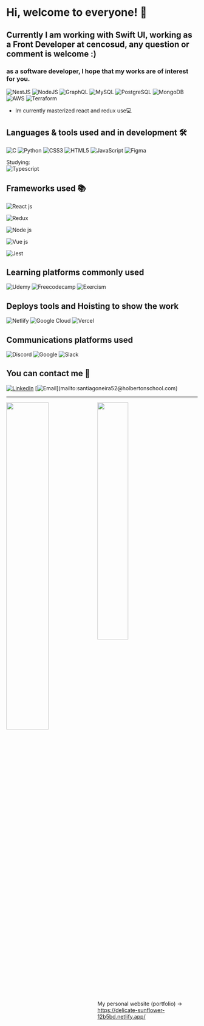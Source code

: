 
  
 # Hi, welcome to everyone! 👋

## Currently I am working with Swift UI, working as a Front Developer at cencosud, any question or comment is welcome :)

### as a software developer, I hope that my works are of interest for you.

![NestJS](https://img.shields.io/badge/nestjs-E0234E?style=for-the-badge&logo=nestjs&logoColor=white)
![NodeJS](https://img.shields.io/badge/Node.js-339933?style=for-the-badge&logo=nodedotjs&logoColor=white)
![GraphQL](https://img.shields.io/badge/GraphQl-E10098?style=for-the-badge&logo=graphql&logoColor=white)
![MySQL](https://img.shields.io/badge/MySQL-005C84?style=for-the-badge&logo=mysql&logoColor=white)
![PostgreSQL](https://img.shields.io/badge/PostgreSQL-316192?style=for-the-badge&logo=postgresql&logoColor=white)
![MongoDB](https://img.shields.io/badge/MongoDB-4EA94B?style=for-the-badge&logo=mongodb&logoColor=white)
![AWS](https://img.shields.io/badge/Amazon_AWS-FF9900?style=for-the-badge&logo=amazonaws&logoColor=white)
![Terraform](https://img.shields.io/badge/Terraform-7B42BC?style=for-the-badge&logo=terraform&logoColor=white)

- Im currently masterized react and redux use💻

## Languages & tools used and in development 🛠️
![C](https://img.shields.io/badge/c-%2300599C.svg?style=for-the-badge&logo=c&logoColor=white)
![Python](https://img.shields.io/badge/python-3670A0?style=for-the-badge&logo=python&logoColor=ffdd54)
![CSS3](https://img.shields.io/badge/css3-%231572B6.svg?style=for-the-badge&logo=css3&logoColor=white)
![HTML5](https://img.shields.io/badge/html5-%23E34F26.svg?style=for-the-badge&logo=html5&logoColor=white)
![JavaScript](https://img.shields.io/badge/javascript-%23323330.svg?style=for-the-badge&logo=javascript&logoColor=%23F7DF1E)
![Figma](https://img.shields.io/badge/figma-%23F24E1E.svg?style=for-the-badge&logo=figma&logoColor=white)

Studying: <br>
 ![Typescript](https://img.shields.io/badge/TypeScript-007ACC?style=for-the-badge&logo=typescript&logoColor=white)

## Frameworks used 📚

![React js](https://img.shields.io/badge/React-20232A?style=for-the-badge&logo=react&logoColor=61DAFB)

![Redux](https://img.shields.io/badge/Redux-593D88?style=for-the-badge&logo=redux&logoColor=white)

![Node js](https://img.shields.io/badge/Node.js-339933?style=for-the-badge&logo=nodedotjs&logoColor=white)

![Vue js](https://img.shields.io/badge/Vue.js-35495E?style=for-the-badge&logo=vuedotjs&logoColor=4FC08D)

![Jest](https://img.shields.io/badge/Jest-C21325?style=for-the-badge&logo=jest&logoColor=white)


## Learning platforms commonly used

![Udemy](https://img.shields.io/badge/Udemy-EC5252?style=for-the-badge&logo=Udemy&logoColor=white)
![Freecodecamp](https://img.shields.io/badge/freecodecamp-27273D?style=for-the-badge&logo=freecodecamp&logoColor=white)
![Exercism](https://img.shields.io/badge/Exercism-009CAB?style=for-the-badge&logo=exercism&logoColor=white)

## Deploys tools and Hoisting to show the work
![Netlify](https://img.shields.io/badge/Netlify-00C7B7?style=for-the-badge&logo=netlify&logoColor=white)
![Google Cloud](https://img.shields.io/badge/Google_Cloud-4285F4?style=for-the-badge&logo=google-cloud&logoColor=white)
![Vercel](https://img.shields.io/badge/Vercel-000000?style=for-the-badge&logo=vercel&logoColor=white)


## Communications platforms used

![Discord](https://img.shields.io/badge/Discord-5865F2?style=for-the-badge&logo=discord&logoColor=white)
![Google](https://img.shields.io/badge/Google%20Meet-00897B?style=for-the-badge&logo=google-meet&logoColor=white)
![Slack](https://img.shields.io/badge/Slack-4A154B?style=for-the-badge&logo=slack&logoColor=white)
## You can contact me 📩
[![LinkedIn](https://img.shields.io/badge/LinkedIn-santiagoneira?style=for-the-badge&logo=linkedin&logoColor=white&labelColor=101010)](https://www.linkedin.com/in/santiago-neira-4479501b7/)
[![Email](https://img.shields.io/badge/santiagoneira52@gmail.com-my_personal_email_(fast_response)-D14836?style=for-the-badge&logo=gmail&logoColor=white&labelColor=101010)](mailto:santiagoneira52@holbertonschool.com)

---------------------------------------------------------------------------------------------------------------------
<img align="left" width="47%" src="https://github-readme-stats.vercel.app/api?username=sanei1509&show_icons=true&theme=radical">

<img align="" width="40%" src="https://github-readme-stats.vercel.app/api/top-langs/?username=sanei1509&layout=compact">


 My personal website (portfolio)  -> https://delicate-sunflower-12b5bd.netlify.app/
  

